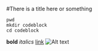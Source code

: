 #There is a title here or something

    pwd 
    mkdir codeblock
    cd codeblock

**bold**
*italics*
[link](www.google.com)
![Alt text](C:/Sites/phase-0-gps-1/gps1.1.png)

